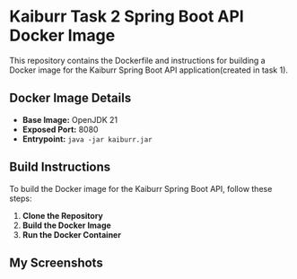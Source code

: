 
# Kaiburr Task 2 Spring Boot API Docker Image

This repository contains the Dockerfile and instructions for building a Docker image for the Kaiburr Spring Boot API application(created in task 1).

## Docker Image Details

- **Base Image:** OpenJDK 21
- **Exposed Port:** 8080
- **Entrypoint:** `java -jar kaiburr.jar`

## Build Instructions

To build the Docker image for the Kaiburr Spring Boot API, follow these steps:

1. **Clone the Repository**
2. **Build the Docker Image**
3. **Run the Docker Container**

## My Screenshots


